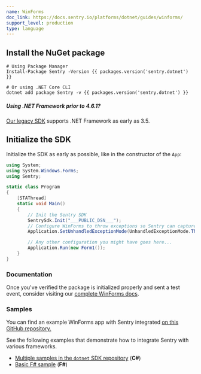 ```yaml
---
name: WinForms
doc_link: https://docs.sentry.io/platforms/dotnet/guides/winforms/
support_level: production
type: language
---
```


## Install the NuGet package

```shell
# Using Package Manager
Install-Package Sentry -Version {{ packages.version('sentry.dotnet') }}

# Or using .NET Core CLI
dotnet add package Sentry -v {{ packages.version('sentry.dotnet') }}
```

<div class="alert alert-info" role="alert"><h5 class="no_toc">Using .NET Framework prior to 4.6.1?</h5>
    <div class="alert-body content-flush-bottom">
        <a href="https://docs.sentry.io/clients/csharp/">Our legacy SDK</a> supports .NET Framework as early as 3.5.
    </div>
</div>

## Initialize the SDK

Initialize the SDK as early as possible, like in the constructor of the `App`:

```csharp
using System;
using System.Windows.Forms;
using Sentry;

static class Program
{
    [STAThread]
    static void Main()
    {
        // Init the Sentry SDK
        SentrySdk.Init("___PUBLIC_DSN___");
        // Configure WinForms to throw exceptions so Sentry can capture them.
        Application.SetUnhandledExceptionMode(UnhandledExceptionMode.ThrowException);

        // Any other configuration you might have goes here...
        Application.Run(new Form1());
    }
}
```

### Documentation

Once you've verified the package is initialized properly and sent a test event, consider visiting our [complete WinForms docs](https://docs.sentry.io/platforms/dotnet/guides/winforms/).

### Samples

You can find an example WinForms app with Sentry integrated [on this GitHub repository.](https://github.com/getsentry/examples/tree/master/dotnet/WindowsFormsCSharp)

See the following examples that demonstrate how to integrate Sentry with various frameworks.

- [Multiple samples in the `dotnet` SDK repository](https://github.com/getsentry/sentry-dotnet/tree/main/samples) (**C#**)
- [Basic F# sample](https://github.com/sentry-demos/fsharp) (**F#**)
